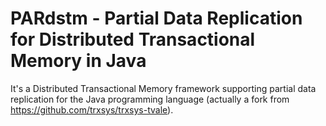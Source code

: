 PARdstm - Partial Data Replication for Distributed Transactional Memory in Java 
============

It's a Distributed Transactional Memory framework supporting partial data replication for the Java programming language (actually a fork from https://github.com/trxsys/trxsys-tvale).
